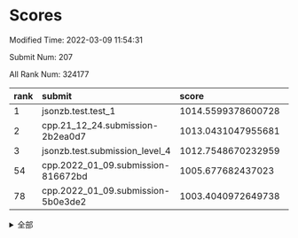 # Scores

Modified Time: 2022-03-09 11:54:31

Submit Num: 207

All Rank Num: 324177

| rank |               submit               |       score        |       sigma        | pk_num |
| :--- | :--------------------------------- | :----------------- | :----------------- | :----- |
| 1    | jsonzb.test.test_1                 | 1014.5599378600728 | 0.8122702564504384 | 6264   |
| 2    | cpp.21_12_24.submission-2b2ea0d7   | 1013.0431047955681 | 0.8136026812686944 | 6264   |
| 3    | jsonzb.test.submission_level_4     | 1012.7548670232959 | 0.7959577365741446 | 6261   |
| 54   | cpp.2022_01_09.submission-816672bd | 1005.677682437023  | 0.7244394934988585 | 6267   |
| 78   | cpp.2022_01_09.submission-5b0e3de2 | 1003.4040972649738 | 0.7112638667464432 | 6265   |


<details>
<summary>全部</summary>

| rank |                 submit                 |       score        |       sigma        | pk_num |
| :--- | :------------------------------------- | :----------------- | :----------------- | :----- |
| 1    | jsonzb.test.test_1                     | 1014.5599378600728 | 0.8122702564504384 | 6264   |
| 2    | cpp.21_12_24.submission-2b2ea0d7       | 1013.0431047955681 | 0.8136026812686944 | 6264   |
| 3    | jsonzb.test.submission_level_4         | 1012.7548670232959 | 0.7959577365741446 | 6261   |
| 4    | gobigger.level_3.submission_level_3_2  | 1012.2809304781912 | 0.8019010146959592 | 6265   |
| 5    | gobigger.level_3.submission_level_3_1  | 1011.903933363412  | 0.7847004982139112 | 6263   |
| 6    | gobigger.level_3.submission_level_3_5  | 1011.8943014627081 | 0.7844118886776459 | 6262   |
| 7    | gobigger.level_3.submission_level_3_33 | 1011.80876378613   | 0.7891936471795209 | 6266   |
| 8    | gobigger.level_3.submission_level_3_14 | 1011.3563652136025 | 0.7571243250503473 | 6268   |
| 9    | gobigger.level_3.submission_level_3_26 | 1011.0470893902228 | 0.7589964439823947 | 6267   |
| 10   | gobigger.level_3.submission_level_3_7  | 1010.9804417762616 | 0.7708416939424388 | 6261   |
| 11   | gobigger.level_3.submission_level_3_41 | 1010.8689629763135 | 0.7857028891017929 | 6266   |
| 12   | gobigger.level_3.submission_level_3_10 | 1010.7529025953036 | 0.7803356938706166 | 6263   |
| 13   | gobigger.level_3.submission_level_3_17 | 1010.7122612731932 | 0.7694143608468449 | 6266   |
| 14   | gobigger.level_3.submission_level_3_46 | 1010.6575791187945 | 0.7702970735545582 | 6263   |
| 15   | gobigger.level_3.submission_level_3_3  | 1010.6309767707119 | 0.7697433370919523 | 6263   |
| 16   | gobigger.level_3.submission_level_3_48 | 1010.6068802755153 | 0.7763241273016016 | 6266   |
| 17   | gobigger.level_3.submission_level_3_27 | 1010.5285326821368 | 0.7742366402573392 | 6265   |
| 18   | gobigger.level_3.submission_level_3_8  | 1010.4738935754365 | 0.7420181780844504 | 6258   |
| 19   | gobigger.level_3.submission_level_3_9  | 1010.4189436973455 | 0.7505376067635128 | 6263   |
| 20   | gobigger.level_3.submission_level_3_11 | 1010.3034623974171 | 0.7571008130830729 | 6265   |
| 21   | gobigger.level_3.submission_level_3_15 | 1010.1751513845487 | 0.761555340205997  | 6266   |
| 22   | gobigger.level_3.submission_level_3_49 | 1010.1349872938196 | 0.7592999898055596 | 6258   |
| 23   | gobigger.level_3.submission_level_3_47 | 1010.1241371447909 | 0.7451387790972317 | 6264   |
| 24   | gobigger.level_3.submission_level_3_12 | 1010.0640675353766 | 0.7596839170806123 | 6272   |
| 25   | gobigger.level_3.submission_level_3_6  | 1009.9781990504765 | 0.7537795935494519 | 6262   |
| 26   | gobigger.level_3.submission_level_3_22 | 1009.9525151074041 | 0.7572272400506087 | 6260   |
| 27   | gobigger.level_3.submission_level_3_19 | 1009.9125027591308 | 0.7900034008522075 | 6264   |
| 28   | gobigger.level_3.submission_level_3_28 | 1009.9098068735052 | 0.7708935234650822 | 6262   |
| 29   | gobigger.level_3.submission_level_3_21 | 1009.8992329607452 | 0.749036650141725  | 6263   |
| 30   | gobigger.level_3.submission_level_3_37 | 1009.8372461077151 | 0.767836078843382  | 6265   |
| 31   | gobigger.level_3.submission_level_3_40 | 1009.7726352087894 | 0.7848428764209139 | 6265   |
| 32   | gobigger.level_3.submission_level_3_39 | 1009.7105640349133 | 0.7472318277735419 | 6267   |
| 33   | gobigger.level_3.submission_level_3_43 | 1009.6873659845223 | 0.7493961471759701 | 6263   |
| 34   | gobigger.level_3.submission_level_3_24 | 1009.6739820757767 | 0.7538408943376242 | 6265   |
| 35   | gobigger.level_3.submission_level_3_25 | 1009.6088818482298 | 0.7475694385016449 | 6260   |
| 36   | gobigger.level_3.submission_level_3_31 | 1009.4900178171513 | 0.7480066309794033 | 6262   |
| 37   | gobigger.level_3.submission_level_3_35 | 1009.4456378433434 | 0.7459381964725745 | 6261   |
| 38   | gobigger.level_3.submission_level_3_20 | 1009.433113937738  | 0.7479374719129279 | 6267   |
| 39   | gobigger.level_3.submission_level_3_0  | 1009.3952004184924 | 0.7419855413641508 | 6269   |
| 40   | gobigger.level_3.submission_level_3_36 | 1009.2878706579206 | 0.7460727529810915 | 6256   |
| 41   | gobigger.level_3.submission_level_3_30 | 1009.244347344053  | 0.7648377337159072 | 6267   |
| 42   | gobigger.level_3.submission_level_3_29 | 1009.2104027068262 | 0.7377249849478149 | 6264   |
| 43   | gobigger.level_3.submission_level_3_32 | 1009.2060685484066 | 0.7478855217895352 | 6260   |
| 44   | gobigger.level_3.submission_level_3_44 | 1009.0675804977196 | 0.7751379575681293 | 6263   |
| 45   | gobigger.level_3.submission_level_3_45 | 1009.0250032968488 | 0.7386719013596795 | 6262   |
| 46   | gobigger.level_3.submission_level_3_18 | 1008.871735013255  | 0.7673271773816054 | 6263   |
| 47   | gobigger.level_3.submission_level_3_16 | 1008.8349578233864 | 0.7315810175068451 | 6266   |
| 48   | gobigger.level_3.submission_level_3_4  | 1008.6813692571136 | 0.7462091386768208 | 6264   |
| 49   | gobigger.level_3.submission_level_3_13 | 1008.6555135631464 | 0.7448466369293687 | 6264   |
| 50   | gobigger.level_3.submission_level_3_34 | 1008.4716974997169 | 0.7465041372382013 | 6269   |
| 51   | gobigger.level_3.submission_level_3_23 | 1007.9340257938069 | 0.7605278573897463 | 6269   |
| 52   | gobigger.level_3.submission_level_3_42 | 1007.8125122181275 | 0.7325363610442802 | 6262   |
| 53   | gobigger.level_3.submission_level_3_38 | 1007.5889708728193 | 0.7439707176438773 | 6264   |
| 54   | cpp.2022_01_09.submission-816672bd     | 1005.677682437023  | 0.7244394934988585 | 6267   |
| 55   | gobigger.level_1.submission_level_1_29 | 1004.6119493900823 | 0.7172388976448751 | 6271   |
| 56   | gobigger.level_1.submission_level_1_47 | 1004.5732484797984 | 0.7286136081946634 | 6264   |
| 57   | gobigger.level_1.submission_level_1_17 | 1004.3099765391621 | 0.7106831782213754 | 6263   |
| 58   | gobigger.level_1.submission_level_1_23 | 1004.1998989189174 | 0.7177915716350346 | 6261   |
| 59   | gobigger.level_1.submission_level_1_4  | 1004.1911784377864 | 0.7165725555049497 | 6265   |
| 60   | gobigger.level_1.submission_level_1_38 | 1004.1565046004567 | 0.7194963487240853 | 6265   |
| 61   | gobigger.level_1.submission_level_1_1  | 1004.0147067942343 | 0.7138710401172256 | 6267   |
| 62   | gobigger.level_1.submission_level_1_37 | 1003.9439972360342 | 0.7241961074545147 | 6271   |
| 63   | gobigger.level_1.submission_level_1_15 | 1003.9375775325468 | 0.7331196498779893 | 6258   |
| 64   | gobigger.level_1.submission_level_1_33 | 1003.9133582918621 | 0.7265062849297008 | 6267   |
| 65   | gobigger.level_1.submission_level_1_24 | 1003.8055422038683 | 0.7183422658913814 | 6260   |
| 66   | gobigger.level_1.submission_level_1_39 | 1003.7217092285404 | 0.7207669129557837 | 6258   |
| 67   | gobigger.level_1.submission_level_1_40 | 1003.7050960397648 | 0.710155455035553  | 6263   |
| 68   | gobigger.level_1.submission_level_1_49 | 1003.7012737515963 | 0.703604156080274  | 6264   |
| 69   | gobigger.level_1.submission_level_1_0  | 1003.6908268398406 | 0.7258221856452823 | 6261   |
| 70   | gobigger.level_1.submission_level_1_36 | 1003.6890132094096 | 0.7240232413508589 | 6267   |
| 71   | gobigger.level_1.submission_level_1_10 | 1003.6787845538165 | 0.7198494747797245 | 6269   |
| 72   | gobigger.level_1.submission_level_1_13 | 1003.6734048471601 | 0.7104769107373202 | 6265   |
| 73   | gobigger.level_1.submission_level_1_42 | 1003.5374599778387 | 0.7085566918641286 | 6262   |
| 74   | gobigger.level_1.submission_level_1_11 | 1003.5108189984132 | 0.7269473822805973 | 6265   |
| 75   | gobigger.level_1.submission_level_1_18 | 1003.5035936111    | 0.7085851877721341 | 6265   |
| 76   | gobigger.level_1.submission_level_1_46 | 1003.4884455328323 | 0.7244834211013456 | 6264   |
| 77   | gobigger.level_1.submission_level_1_31 | 1003.4341879081338 | 0.7198203762191405 | 6266   |
| 78   | cpp.2022_01_09.submission-5b0e3de2     | 1003.4040972649738 | 0.7112638667464432 | 6265   |
| 79   | gobigger.level_1.submission_level_1_21 | 1003.3579475233264 | 0.7084408970782025 | 6266   |
| 80   | gobigger.level_1.submission_level_1_5  | 1003.3427943388054 | 0.7126898608054518 | 6260   |
| 81   | gobigger.level_1.submission_level_1_34 | 1003.3361158755368 | 0.7140391382844702 | 6262   |
| 82   | gobigger.level_1.submission_level_1_48 | 1003.3201435625492 | 0.713182719098885  | 6269   |
| 83   | gobigger.level_1.submission_level_1_35 | 1003.254175026509  | 0.7165518484268761 | 6269   |
| 84   | gobigger.level_1.submission_level_1_16 | 1003.1838739886592 | 0.7162204873706647 | 6268   |
| 85   | gobigger.level_1.submission_level_1_19 | 1003.0894056722545 | 0.7167001577754203 | 6263   |
| 86   | gobigger.level_1.submission_level_1_20 | 1003.0559103766121 | 0.7199596556459    | 6257   |
| 87   | gobigger.level_1.submission_level_1_8  | 1003.0256146610964 | 0.7164741549865667 | 6267   |
| 88   | gobigger.level_1.submission_level_1_12 | 1002.9690174175798 | 0.7164402787021512 | 6263   |
| 89   | gobigger.level_1.submission_level_1_43 | 1002.9256880118162 | 0.7083226307204225 | 6262   |
| 90   | gobigger.level_1.submission_level_1_22 | 1002.9254717260173 | 0.7179314421914754 | 6263   |
| 91   | gobigger.level_1.submission_level_1_32 | 1002.9200006887543 | 0.727714051782481  | 6260   |
| 92   | gobigger.level_1.submission_level_1_27 | 1002.7862177769526 | 0.7099721841538987 | 6264   |
| 93   | gobigger.level_1.submission_level_1_45 | 1002.7810436857426 | 0.7242628498959551 | 6264   |
| 94   | gobigger.level_1.submission_level_1_28 | 1002.6815078673308 | 0.7181386810793031 | 6264   |
| 95   | gobigger.level_1.submission_level_1_6  | 1002.6377488302419 | 0.7235668209351782 | 6258   |
| 96   | gobigger.level_1.submission_level_1_9  | 1002.5637058521521 | 0.7051618109542385 | 6259   |
| 97   | gobigger.level_1.submission_level_1_25 | 1002.5000475371114 | 0.7092078180378941 | 6272   |
| 98   | gobigger.level_1.submission_level_1_3  | 1002.4485176078776 | 0.7129678423891328 | 6264   |
| 99   | gobigger.level_1.submission_level_1_30 | 1002.4426756075247 | 0.7171529932558847 | 6265   |
| 100  | gobigger.level_1.submission_level_1_14 | 1002.3666931798319 | 0.7147721254835099 | 6259   |
| 101  | gobigger.level_1.submission_level_1_41 | 1002.293081298898  | 0.7265215665034431 | 6265   |
| 102  | gobigger.level_1.submission_level_1_2  | 1002.248521154685  | 0.7048590656473699 | 6268   |
| 103  | gobigger.level_1.submission_level_1_44 | 1002.1652408338706 | 0.7146634984666658 | 6261   |
| 104  | gobigger.level_1.submission_level_1_26 | 1002.141735456379  | 0.71835336133683   | 6264   |
| 105  | gobigger.level_1.submission_level_1_7  | 1001.9209294293362 | 0.7075032358985736 | 6267   |
| 106  | gobigger.random.submission_random_23   | 997.684678589812   | 0.7022035743131557 | 6262   |
| 107  | gobigger.random.submission_random_39   | 997.6380681155379  | 0.7046266210380174 | 6263   |
| 108  | gobigger.random.submission_random_28   | 997.1714036750121  | 0.70867500952845   | 6267   |
| 109  | gobigger.random.submission_random_19   | 997.0421637409984  | 0.7144556736682955 | 6261   |
| 110  | gobigger.random.submission_random_8    | 996.9861186338829  | 0.706958584356532  | 6264   |
| 111  | gobigger.random.submission_random_7    | 996.8627558539366  | 0.6972706038764396 | 6264   |
| 112  | gobigger.random.submission_random_30   | 996.7848945237837  | 0.7099164804612185 | 6261   |
| 113  | gobigger.random.submission_random_29   | 996.7795222666547  | 0.7136491052550332 | 6267   |
| 114  | gobigger.random.submission_random_46   | 996.7211025887271  | 0.7066923959673472 | 6264   |
| 115  | gobigger.random.submission_random_42   | 996.6019120775422  | 0.711143346187255  | 6266   |
| 116  | gobigger.random.submission_random_36   | 996.594857565037   | 0.7029347544444813 | 6267   |
| 117  | gobigger.random.submission_random_25   | 996.580203974014   | 0.719341247902931  | 6264   |
| 118  | gobigger.random.submission_random_35   | 996.4965238759218  | 0.7130018436310074 | 6261   |
| 119  | gobigger.random.submission_random_31   | 996.473657559772   | 0.7071814555927045 | 6263   |
| 120  | gobigger.random.submission_random_34   | 996.4153867357124  | 0.7046119999467642 | 6266   |
| 121  | gobigger.random.submission_random_49   | 996.3358535272693  | 0.7179911096189303 | 6263   |
| 122  | gobigger.random.submission_random_12   | 996.3181468034236  | 0.706339879587683  | 6267   |
| 123  | gobigger.random.submission_random_1    | 996.2907758179706  | 0.6962256852364043 | 6261   |
| 124  | gobigger.random.submission_random_5    | 996.1620399484007  | 0.6997911825038078 | 6263   |
| 125  | gobigger.random.submission_random_41   | 996.1445301810264  | 0.7046367432306182 | 6267   |
| 126  | gobigger.random.submission_random_26   | 996.1421907843636  | 0.7159523989029347 | 6267   |
| 127  | gobigger.random.submission_random_24   | 996.1382593900781  | 0.7081426764564742 | 6263   |
| 128  | gobigger.random.submission_random_40   | 996.1002433659186  | 0.7162385574495057 | 6266   |
| 129  | gobigger.random.submission_random_32   | 996.0972338841492  | 0.708299025007068  | 6263   |
| 130  | gobigger.random.submission_random_45   | 996.0335012479451  | 0.70943062473452   | 6268   |
| 131  | gobigger.random.submission_random_22   | 995.9964906027706  | 0.7090530586202303 | 6266   |
| 132  | gobigger.random.submission_random_20   | 995.9188745984945  | 0.7007362169908166 | 6262   |
| 133  | gobigger.random.submission_random_13   | 995.8991929810005  | 0.7005483598094586 | 6268   |
| 134  | gobigger.random.submission_random_21   | 995.8817381449123  | 0.7134488178657724 | 6265   |
| 135  | gobigger.random.submission_random_44   | 995.8446633467171  | 0.6993161429407991 | 6265   |
| 136  | gobigger.random.submission_random_9    | 995.7688435808411  | 0.7137274618188466 | 6270   |
| 137  | gobigger.random.submission_random_15   | 995.7188094030678  | 0.7078726540268496 | 6261   |
| 138  | gobigger.random.submission_random_16   | 995.681376357418   | 0.716894582326776  | 6263   |
| 139  | gobigger.random.submission_random_11   | 995.6694573456213  | 0.7303670338631426 | 6265   |
| 140  | gobigger.random.submission_random_14   | 995.6489289547358  | 0.7146041713372513 | 6270   |
| 141  | gobigger.random.submission_random_47   | 995.6190782904458  | 0.7091833065320111 | 6267   |
| 142  | gobigger.random.submission_random_18   | 995.4712465735549  | 0.7143238946813257 | 6264   |
| 143  | gobigger.random.submission_random_6    | 995.4577033231353  | 0.7208139132535413 | 6264   |
| 144  | gobigger.random.submission_random_17   | 995.4482274482956  | 0.712108383300526  | 6263   |
| 145  | gobigger.random.submission_random_10   | 995.337405345556   | 0.7134953475812152 | 6263   |
| 146  | gobigger.random.submission_random_0    | 995.336317800616   | 0.7320561790729467 | 6263   |
| 147  | gobigger.random.submission_random_33   | 995.061799520109   | 0.7126437952287116 | 6267   |
| 148  | gobigger.random.submission_random_2    | 995.0159837091385  | 0.6957807099474488 | 6264   |
| 149  | gobigger.random.submission_random_27   | 994.9536277430709  | 0.727531054338107  | 6267   |
| 150  | gobigger.random.submission_random_43   | 994.9438667299604  | 0.7083912461340948 | 6266   |
| 151  | gobigger.random.submission_random_38   | 994.8440898071733  | 0.7117422073237755 | 6264   |
| 152  | gobigger.random.submission_random_48   | 994.8381957507404  | 0.7312253705273144 | 6266   |
| 153  | gobigger.random.submission_random_4    | 994.65879123538    | 0.7116117994838176 | 6261   |
| 154  | gobigger.random.submission_random_37   | 994.5667968367072  | 0.7104147418900569 | 6271   |
| 155  | gobigger.level_2.submission_level_2_7  | 994.3238794437035  | 0.7395138830244709 | 6262   |
| 156  | gobigger.random.submission_random_3    | 994.0821448454178  | 0.7104760891771826 | 6267   |
| 157  | gobigger.level_2.submission_level_2_9  | 993.953067857643   | 0.7360916101075712 | 6261   |
| 158  | gobigger.level_2.submission_level_2_31 | 993.7316222046725  | 0.7359732470210734 | 6261   |
| 159  | gobigger.level_2.submission_level_2_18 | 993.5457594742697  | 0.7541173996894558 | 6269   |
| 160  | gobigger.level_2.submission_level_2_45 | 993.5055542129006  | 0.7451510522013695 | 6266   |
| 161  | gobigger.level_2.submission_level_2_20 | 993.3850169577668  | 0.7224489925378563 | 6260   |
| 162  | gobigger.level_2.submission_level_2_2  | 993.2654993470694  | 0.72338991459326   | 6263   |
| 163  | gobigger.level_2.submission_level_2_30 | 993.1700226958084  | 0.7463638004386375 | 6263   |
| 164  | gobigger.level_2.submission_level_2_46 | 993.1280919465312  | 0.738348497646111  | 6262   |
| 165  | gobigger.level_2.submission_level_2_10 | 993.054632434534   | 0.74768174775914   | 6263   |
| 166  | gobigger.level_2.submission_level_2_41 | 993.053756405213   | 0.7350921423759833 | 6270   |
| 167  | gobigger.level_2.submission_level_2_49 | 993.0327975602354  | 0.7361378534256737 | 6261   |
| 168  | gobigger.level_2.submission_level_2_26 | 992.9964819681842  | 0.7286217222855013 | 6260   |
| 169  | gobigger.level_2.submission_level_2_19 | 992.9504136837264  | 0.7409841869075324 | 6260   |
| 170  | gobigger.level_2.submission_level_2_3  | 992.7453512852098  | 0.7323417357517579 | 6265   |
| 171  | gobigger.level_2.submission_level_2_23 | 992.556851859432   | 0.7482971924904988 | 6269   |
| 172  | gobigger.level_2.submission_level_2_32 | 992.4767403927326  | 0.752493198801395  | 6265   |
| 173  | gobigger.level_2.submission_level_2_13 | 992.3855855472902  | 0.729338680221025  | 6268   |
| 174  | gobigger.level_2.submission_level_2_15 | 992.3822880088355  | 0.7475742371349623 | 6265   |
| 175  | gobigger.level_2.submission_level_2_16 | 992.3748672721239  | 0.7459251595196773 | 6268   |
| 176  | gobigger.level_2.submission_level_2_35 | 992.367683812859   | 0.7306774682343433 | 6261   |
| 177  | gobigger.level_2.submission_level_2_12 | 992.3058965340917  | 0.7378519011413573 | 6264   |
| 178  | gobigger.level_2.submission_level_2_33 | 992.23221053262    | 0.7535438670923795 | 6264   |
| 179  | gobigger.level_2.submission_level_2_48 | 992.2098882624725  | 0.7591937288055342 | 6267   |
| 180  | gobigger.level_2.submission_level_2_47 | 992.1599409946502  | 0.747375865737292  | 6263   |
| 181  | gobigger.level_2.submission_level_2_37 | 992.1429693307696  | 0.7480072298630126 | 6265   |
| 182  | gobigger.level_2.submission_level_2_0  | 992.1401311964773  | 0.7559282296001613 | 6263   |
| 183  | gobigger.level_2.submission_level_2_22 | 992.0930465600522  | 0.735884934319388  | 6263   |
| 184  | gobigger.level_2.submission_level_2_27 | 992.0687059727371  | 0.7612225112304161 | 6267   |
| 185  | gobigger.level_2.submission_level_2_11 | 991.9164867779982  | 0.7698561838658754 | 6264   |
| 186  | gobigger.level_2.submission_level_2_38 | 991.8975555543134  | 0.7371251821214928 | 6265   |
| 187  | gobigger.level_2.submission_level_2_40 | 991.8138866511972  | 0.7495991428853447 | 6267   |
| 188  | gobigger.level_2.submission_level_2_43 | 991.7871525868477  | 0.7556234841409136 | 6263   |
| 189  | gobigger.level_2.submission_level_2_39 | 991.7368707234176  | 0.7672846014675526 | 6267   |
| 190  | gobigger.level_2.submission_level_2_36 | 991.6912496829107  | 0.7601937063137134 | 6264   |
| 191  | gobigger.level_2.submission_level_2_5  | 991.5891386326496  | 0.7494827736004471 | 6265   |
| 192  | gobigger.level_2.submission_level_2_8  | 991.5417522028258  | 0.7460962086413225 | 6265   |
| 193  | gobigger.level_2.submission_level_2_42 | 991.5063547570448  | 0.772078795200773  | 6269   |
| 194  | gobigger.level_2.submission_level_2_29 | 991.4463756115273  | 0.734826438502852  | 6266   |
| 195  | gobigger.level_2.submission_level_2_28 | 991.4320326599845  | 0.7630442568968291 | 6262   |
| 196  | gobigger.level_2.submission_level_2_25 | 991.336959622355   | 0.7544288488211061 | 6272   |
| 197  | gobigger.level_2.submission_level_2_4  | 991.2791060553753  | 0.745606593904532  | 6266   |
| 198  | gobigger.level_2.submission_level_2_21 | 991.116400848172   | 0.7425835481051739 | 6267   |
| 199  | gobigger.level_2.submission_level_2_34 | 991.0559406687752  | 0.7320567031506534 | 6264   |
| 200  | gobigger.level_2.submission_level_2_14 | 990.9666341149598  | 0.7440660981370534 | 6265   |
| 201  | gobigger.level_2.submission_level_2_17 | 990.876541493907   | 0.7437307015407735 | 6261   |
| 202  | gobigger.level_2.submission_level_2_44 | 990.8573038638792  | 0.761036072382923  | 6261   |
| 203  | gobigger.level_2.submission_level_2_1  | 990.772780960708   | 0.7394522883130404 | 6262   |
| 204  | gobigger.level_2.submission_level_2_6  | 990.6522931997166  | 0.7793802003420781 | 6266   |
| 205  | gobigger.level_2.submission_level_2_24 | 990.4413315835213  | 0.770620164843813  | 6262   |
| 206  | gobigger.none.submission_none_0        | 978.584313673288   | 1.2456821708391173 | 6264   |
| 207  | gobigger.none.submission_none_1        | 976.2662373684859  | 1.422310764289375  | 6263   |

</details>
